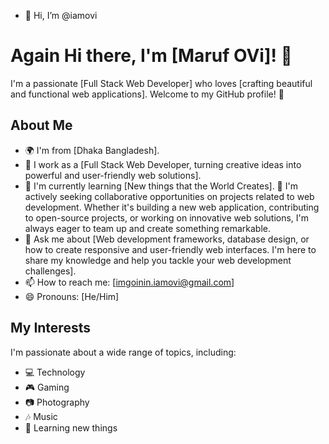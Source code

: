 - 👋 Hi, I’m @iamovi

# Again Hi there, I'm [Maruf OVi]! 👋

I'm a passionate [Full Stack Web Developer] who loves [crafting beautiful and functional web applications]. Welcome to my GitHub profile! 🚀

## About Me

- 🌍 I'm from [Dhaka Bangladesh].
- 💼 I work as a [Full Stack Web Developer, turning creative ideas into powerful and user-friendly web solutions].
- 🌱 I'm currently learning [New things that the World Creates].
👯 I'm actively seeking collaborative opportunities on projects related to web development. Whether it's building a new web application, contributing to open-source projects, or working on innovative web solutions, I'm always eager to team up and create something remarkable.
- 💬 Ask me about [Web development frameworks, database design, or how to create responsive and user-friendly web interfaces. I'm here to share my knowledge and help you tackle your web development challenges].
- 📫 How to reach me: [imgoinin.iamovi@gmail.com]
- 😄 Pronouns: [He/Him]

## My Interests

I'm passionate about a wide range of topics, including:

- 💻 Technology
- 🎮 Gaming
- 📷 Photography
- 🎶 Music
- 🌱 Learning new things


<!---
iamovi/iamovi is a ✨ special ✨ repository because its `README.md` (this file) appears on your GitHub profile.
You can click the Preview link to take a look at your changes.
--->
